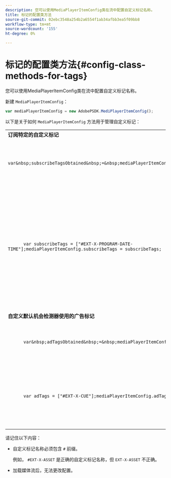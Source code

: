 ```yaml
---
description: 您可以使用MediaPlayerItemConfig类在流中配置自定义标记名称。
title: 标记的配置类方法
source-git-commit: 02ebc3548a254b2a6554f1ab34afbb3ea5f09bb8
workflow-type: tm+mt
source-wordcount: '155'
ht-degree: 0%

---
```


# 标记的配置类方法{#config-class-methods-for-tags}

您可以使用MediaPlayerItemConfig类在流中配置自定义标记名称。

新建 `MediaPlayerItemConfig`：

```js
var mediaPlayerItemConfig = new AdobePSDK.MediPlayerItemConfig();
```

以下是关于如何 `MediaPlayerItemConfig` 方法用于管理自定义标记：

<table id="table_0AC0973497144DDAB05726E3F031ACD1"> 
 <tbody> 
  <tr> 
   <td colname="col1"> <b>订阅特定的自定义标记</b> </td> 
   <td colname="col2"> </td> 
  </tr> 
  <tr> 
   <td colname="col1"> 
    <code class="syntax javascript">
      var&amp;nbsp;subscribeTagsObtained&amp;nbsp;=&amp;nbsp;mediaPlayerItemConfig.subscribeTags;
    </code> </td> 
   <td colname="col2"> <p>检索当前订阅的标记列表。 </p> </td> 
  </tr> 
  <tr> 
   <td colname="col1"> 
    <code class="syntax javascript">
      var&nbsp;subscribeTags&nbsp;=&nbsp;["#EXT-X-PROGRAM-DATE-TIME"];mediaPlayerItemConfig.subscribeTags&nbsp;=&nbsp;subscribeTags;
    </code> </td> 
   <td colname="col2"> <p>设置向应用程序公开的订阅标记的列表。 </p> <p>您的应用程序还会自动订阅通过传输的所有标记 <span class="codeph"> adTags </span>. </p> </td> 
  </tr> 
  <tr> 
   <td colname="col1"> <b>自定义默认机会检测器使用的广告标记 </b> </td> 
   <td colname="col2"> </td> 
  </tr> 
  <tr> 
   <td colname="col1"> 
    <code class="syntax javascript">
      var&amp;nbsp;adTagsObtained&amp;nbsp;=&amp;nbsp;mediaPlayerItemConfig.adTags; 
    </code> </td> 
   <td colname="col2"> <p>检索当前的广告标记列表。 </p> </td> 
  </tr> 
  <tr> 
   <td colname="col1"> 
    <code class="syntax javascript">
      var&nbsp;adTags&nbsp;=&nbsp;["#EXT-X-CUE"];mediaPlayerItemConfig.adTags&nbsp;=&nbsp;adTags;
    </code> </td> 
   <td colname="col2"> <p>设置要由默认机会生成器使用的广告标记列表。 </p> </td> 
  </tr> 
 </tbody> 
</table>

请记住以下内容：

* 自定义标记名称必须包含 `#` 前缀。

  例如， `#EXT-X-ASSET` 是正确的自定义标记名称，但 `EXT-X-ASSET` 不正确。

* 加载媒体流后，无法更改配置。
